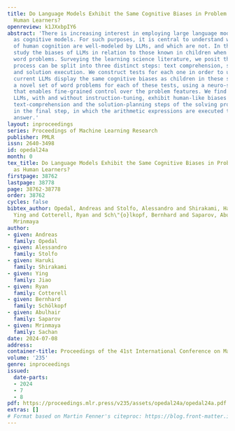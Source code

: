 ```yaml
---
title: Do Language Models Exhibit the Same Cognitive Biases in Problem Solving as
  Human Learners?
openreview: k1JXxbpIY6
abstract: 'There is increasing interest in employing large language models (LLMs)
  as cognitive models. For such purposes, it is central to understand which properties
  of human cognition are well-modeled by LLMs, and which are not. In this work, we
  study the biases of LLMs in relation to those known in children when solving arithmetic
  word problems. Surveying the learning science literature, we posit that the problem-solving
  process can be split into three distinct steps: text comprehension, solution planning
  and solution execution. We construct tests for each one in order to understand whether
  current LLMs display the same cognitive biases as children in these steps. We generate
  a novel set of word problems for each of these tests, using a neuro-symbolic approach
  that enables fine-grained control over the problem features. We find evidence that
  LLMs, with and without instruction-tuning, exhibit human-like biases in both the
  text-comprehension and the solution-planning steps of the solving process, but not
  in the final step, in which the arithmetic expressions are executed to obtain the
  answer.'
layout: inproceedings
series: Proceedings of Machine Learning Research
publisher: PMLR
issn: 2640-3498
id: opedal24a
month: 0
tex_title: Do Language Models Exhibit the Same Cognitive Biases in Problem Solving
  as Human Learners?
firstpage: 38762
lastpage: 38778
page: 38762-38778
order: 38762
cycles: false
bibtex_author: Opedal, Andreas and Stolfo, Alessandro and Shirakami, Haruki and Jiao,
  Ying and Cotterell, Ryan and Sch\"{o}lkopf, Bernhard and Saparov, Abulhair and Sachan,
  Mrinmaya
author:
- given: Andreas
  family: Opedal
- given: Alessandro
  family: Stolfo
- given: Haruki
  family: Shirakami
- given: Ying
  family: Jiao
- given: Ryan
  family: Cotterell
- given: Bernhard
  family: Schölkopf
- given: Abulhair
  family: Saparov
- given: Mrinmaya
  family: Sachan
date: 2024-07-08
address:
container-title: Proceedings of the 41st International Conference on Machine Learning
volume: '235'
genre: inproceedings
issued:
  date-parts:
  - 2024
  - 7
  - 8
pdf: https://proceedings.mlr.press/v235/assets/opedal24a/opedal24a.pdf
extras: []
# Format based on Martin Fenner's citeproc: https://blog.front-matter.io/posts/citeproc-yaml-for-bibliographies/
---
```

